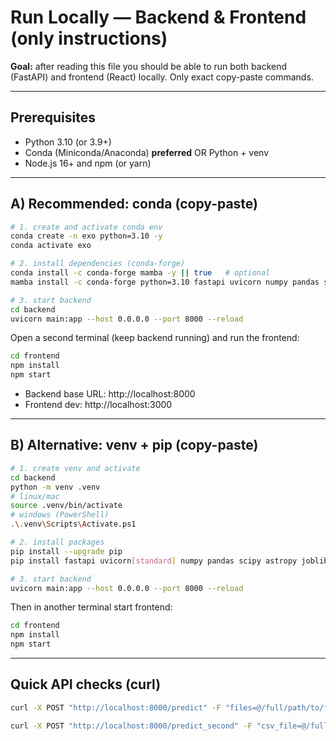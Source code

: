 # Run Locally — Backend & Frontend (only instructions)

**Goal:** after reading this file you should be able to run both backend (FastAPI) and frontend (React) locally. Only exact copy-paste commands.

---

## Prerequisites
- Python 3.10 (or 3.9+)
- Conda (Miniconda/Anaconda) **preferred** OR Python + venv
- Node.js 16+ and npm (or yarn)

---

## A) Recommended: conda (copy-paste)

```bash
# 1. create and activate conda env
conda create -n exo python=3.10 -y
conda activate exo

# 2. install dependencies (conda-forge)
conda install -c conda-forge mamba -y || true   # optional
mamba install -c conda-forge python=3.10 fastapi uvicorn numpy pandas scipy astropy joblib lightgbm tsfresh scikit-learn python-multipart -y

# 3. start backend
cd backend
uvicorn main:app --host 0.0.0.0 --port 8000 --reload
```

Open a second terminal (keep backend running) and run the frontend:

```bash
cd frontend
npm install
npm start
```

- Backend base URL: http://localhost:8000
- Frontend dev: http://localhost:3000

---

## B) Alternative: venv + pip (copy-paste)

```bash
# 1. create venv and activate
cd backend
python -m venv .venv
# linux/mac
source .venv/bin/activate
# windows (PowerShell)
.\.venv\Scripts\Activate.ps1

# 2. install packages
pip install --upgrade pip
pip install fastapi uvicorn[standard] numpy pandas scipy astropy joblib lightgbm tsfresh scikit-learn python-multipart

# 3. start backend
uvicorn main:app --host 0.0.0.0 --port 8000 --reload
```

Then in another terminal start frontend:

```bash
cd frontend
npm install
npm start
```

---

## Quick API checks (curl)

```bash
curl -X POST "http://localhost:8000/predict" -F "files=@/full/path/to/file1.fits" -F "files=@/full/path/to/file2.fits"

curl -X POST "http://localhost:8000/predict_second" -F "csv_file=@/full/path/to/data.csv"
```

